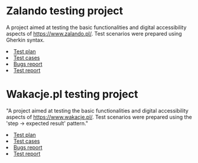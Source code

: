 # Zalando testing project
A project aimed at testing the basic functionalities and digital accessibility aspects of https://www.zalando.pl/. Test scenarios were prepared using Gherkin syntax.
<li><a href="https://docs.google.com/document/d/1z7cWUEtAVSGxO-nqw0GXgy000PapoFHlWTkZmIuCfQw/edit?usp=sharing" target="_blank">Test plan</a></li>
<li><a href="https://github.com/KatarzynaWerner1234/Portfolio-QA/tree/main/Zalando%20-%20test%20cases" target="_blank">Test cases</li>
<li><a href="https://docs.google.com/document/d/1jcQnvCfnrjcH9Kj9JuLMFkp0vrr-IqUiGZMoHkyXidI/edit?usp=sharing" target="_blank">Bugs report</li>
<li><a href="https://docs.google.com/document/d/1fltSgd54VYmgGwXFIQOHePFH20oVwFg-AMuNLQw3MW0/edit?tab=t.0" target="_blank">Test report</a></li>


# Wakacje.pl testing project
"A project aimed at testing the basic functionalities and digital accessibility aspects of https://www.wakacje.pl/. Test scenarios were prepared using the 'step -> expected result' pattern."
<li><a href="https://docs.google.com/document/d/1IcP6gw0pxMm9wm1cP2DwVKd0bDklAGmkIIURI6Qg1uY/edit?tab=t.0" target="_blank">Test plan</a></li>
<li><a href="https://docs.google.com/document/d/19lrnNFNSq-lAbPas3FkhxHCHvn5OvxP04iOi8cunNQ8/edit?tab=t.0" target="_blank">Test cases</li>
<li>Bugs report</li>
<li><a href="https://docs.google.com/document/d/19QKJeCYFLwh_kDCMHW1NzRV1afmchQFewc8nlEkD3qk/edit?tab=t.0" target="_blank">Test report</a></li>
